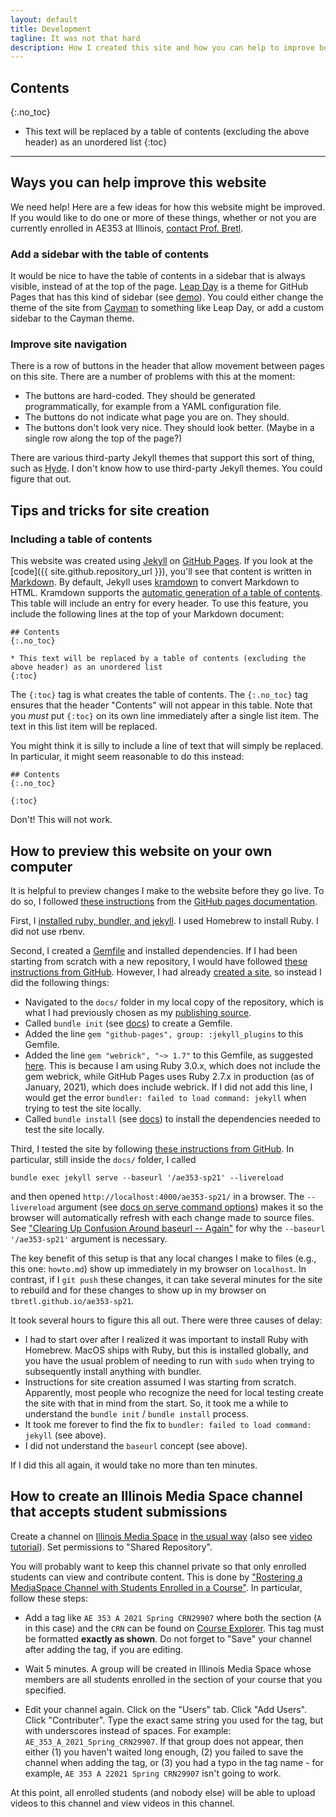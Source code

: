```yaml
---
layout: default
title: Development
tagline: It was not that hard
description: How I created this site and how you can help to improve both it and the course
---
```


## Contents
{:.no_toc}

* This text will be replaced by a table of contents (excluding the above header) as an unordered list
{:toc}

---

## Ways you can help improve this website

We need help! Here are a few ideas for how this website might be improved. If you would like to do one or more of these things, whether or not you are currently enrolled in AE353 at Illinois, [contact Prof. Bretl](mailto:tbretl@illinois.edu).

### Add a sidebar with the table of contents

It would be nice to have the table of contents in a sidebar that is always visible, instead of at the top of the page. [Leap Day](https://github.com/pages-themes/leap-day) is a theme for GitHub Pages that has this kind of sidebar (see [demo](https://pages-themes.github.io/leap-day/)). You could either change the theme of the site from [Cayman](https://github.com/pages-themes/cayman) to something like Leap Day, or add a custom sidebar to the Cayman theme.

### Improve site navigation

There is a row of buttons in the header that allow movement between pages on this site. There are a number of problems with this at the moment:

* The buttons are hard-coded. They should be generated programmatically, for example from a YAML configuration file.
* The buttons do not indicate what page you are on. They should.
* The buttons don't look very nice. They should look better. (Maybe in a single row along the top of the page?)

There are various third-party Jekyll themes that support this sort of thing, such as [Hyde](https://github.com/poole/hyde). I don't know how to use third-party Jekyll themes. You could figure that out.

## Tips and tricks for site creation

### Including a table of contents

This website was created using [Jekyll](https://jekyllrb.com) on [GitHub Pages](https://pages.github.com). If you look at the [code]({{ site.github.repository_url }}), you'll see that content is written in [Markdown](https://docs.github.com/en/github/writing-on-github/about-writing-and-formatting-on-github). By default, Jekyll uses [kramdown](https://kramdown.gettalong.org) to convert Markdown to HTML. Kramdown supports the [automatic generation of a table of contents](https://kramdown.gettalong.org/converter/html.html#toc). This table will include an entry for every header. To use this feature, you include the following lines at the top of your Markdown document:
```
## Contents
{:.no_toc}

* This text will be replaced by a table of contents (excluding the above header) as an unordered list
{:toc}
```
The `{:toc}` tag is what creates the table of contents. The `{:.no_toc}` tag ensures that the header "Contents" will not appear in this table. Note that you *must* put `{:toc}` on its own line immediately after a single list item. The text in this list item will be replaced.

You might think it is silly to include a line of text that will simply be replaced. In particular, it might seem reasonable to do this instead:
```
## Contents
{:.no_toc}

{:toc}
```
Don't! This will not work.




## How to preview this website on your own computer

It is helpful to preview changes I make to the website before they go live. To do so, I followed [these instructions](https://docs.github.com/en/github/working-with-github-pages/testing-your-github-pages-site-locally-with-jekyll) from the [GitHub pages documentation](https://docs.github.com/).

First, I [installed ruby, bundler, and jekyll](https://jekyllrb.com/docs/installation/macos/). I used Homebrew to install Ruby. I did not use rbenv.

Second, I created a [Gemfile](https://bundler.io/man/gemfile.5.html#NAME) and installed dependencies. If I had been starting from scratch with a new repository, I would have followed [these instructions from GitHub](https://docs.github.com/en/github/working-with-github-pages/creating-a-github-pages-site-with-jekyll). However, I had already [created a site](https://docs.github.com/en/github/working-with-github-pages/creating-a-github-pages-site), so instead I did the following things:
* Navigated to the `docs/` folder in my local copy of the repository, which is what I had previously chosen as my [publishing source](https://docs.github.com/en/github/working-with-github-pages/configuring-a-publishing-source-for-your-github-pages-site).
* Called `bundle init` (see [docs](https://bundler.io/v2.2/man/bundle-init.1.html)) to create a Gemfile.
* Added the line `gem "github-pages", group: :jekyll_plugins` to this Gemfile.
* Added the line `gem "webrick", "~> 1.7"` to this Gemfile, as suggested [here](https://github.com/github/pages-gem/issues/752#issuecomment-764647862). This is because I am using Ruby 3.0.x, which does not include the gem webrick, while GitHub Pages uses Ruby 2.7.x in production (as of January, 2021), which does include webrick. If I did not add this line, I would get the error `bundler: failed to load command: jekyll` when trying to test the site locally.
* Called `bundle install` (see [docs](https://bundler.io/man/bundle-install.1.html)) to install the dependencies needed to test the site locally.

Third, I tested the site by following [these instructions from GitHub](https://docs.github.com/en/github/working-with-github-pages/testing-your-github-pages-site-locally-with-jekyll). In particular, still inside the `docs/` folder, I called
```
bundle exec jekyll serve --baseurl '/ae353-sp21' --livereload
```
and then opened `http://localhost:4000/ae353-sp21/` in a browser. The `--livereload` argument (see [docs on serve command options](https://jekyllrb.com/docs/configuration/options/#serve-command-options)) makes it so the browser will automatically refresh with each change made to source files. See ["Clearing Up Confusion Around baseurl -- Again"](https://byparker.com/blog/2014/clearing-up-confusion-around-baseurl/) for why the `--baseurl '/ae353-sp21'` argument is necessary.

The key benefit of this setup is that any local changes I make to files (e.g., this one: `howto.md`) show up immediately in my browser on `localhost`. In contrast, if I `git push` these changes, it can take several minutes for the site to rebuild and for these changes to show up in my browser on `tbretl.github.io/ae353-sp21`.

It took several hours to figure this all out. There were three causes of delay:

* I had to start over after I realized it was important to install Ruby with Homebrew. MacOS ships with Ruby, but this is installed globally, and you have the usual problem of needing to run with `sudo` when trying to subsequently install anything with bundler.
* Instructions for site creation assumed I was starting from scratch. Apparently, most people who recognize the need for local testing create the site with that in mind from the start. So, it took me a while to understand the `bundle init` / `bundle install` process.
* It took me forever to find the fix to `bundler: failed to load command: jekyll` (see above).
* I did not understand the `baseurl` concept (see above).

If I did this all again, it would take no more than ten minutes.


## How to create an Illinois Media Space channel that accepts student submissions

Create a channel on [Illinois Media Space](https://mediaspace.illinois.edu) in [the usual way](https://mediaspace.illinois.edu/help#tut-createchannel) (also see [video tutorial](https://mediaspace.illinois.edu/media/t/1_l8xu6p9n/33192941)). Set permissions to "Shared Repository".

You will probably want to keep this channel private so that only enrolled students can view and contribute content. This is done by ["Rostering a MediaSpace Channel with Students Enrolled in a Course"](https://publish.illinois.edu/id-training/rostering-a-mediaspace-channel-with-students-enrolled-in-a-course/). In particular, follow these steps:

* Add a tag like `AE 353 A 2021 Spring CRN29907` where both the section (`A` in this case) and the `CRN` can be found on [Course Explorer](https://courses.illinois.edu). This tag must be formatted **exactly as shown**. Do not forget to "Save" your channel after adding the tag, if you are editing.

* Wait 5 minutes. A group will be created in Illinois Media Space whose members are all students enrolled in the section of your course that you specified.

* Edit your channel again. Click on the "Users" tab. Click "Add Users". Click "Contributer". Type the exact same string you used for the tag, but with underscores instead of spaces. For example: `AE_353_A_2021_Spring_CRN29907`. If that group does not appear, then either (1) you haven't waited long enough, (2) you failed to save the channel when adding the tag, or (3) you had a typo in the tag name - for example, `AE 353 A 22021 Spring CRN29907` isn't going to work.

At this point, all enrolled students (and nobody else) will be able to upload videos to this channel and view videos in this channel.
